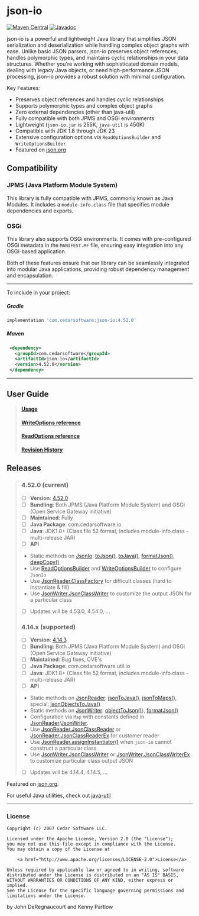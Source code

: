 json-io
=======
[![Maven Central](https://badgen.net/maven/v/maven-central/com.cedarsoftware/json-io)](https://central.sonatype.com/search?q=json-io&namespace=com.cedarsoftware)
[![Javadoc](https://javadoc.io/badge/com.cedarsoftware/json-io.svg)](http://www.javadoc.io/doc/com.cedarsoftware/json-io)

json-io is a powerful and lightweight Java library that simplifies JSON serialization and deserialization while handling complex object graphs with ease. Unlike basic JSON parsers, json-io preserves object references, handles polymorphic types, and maintains cyclic relationships in your data structures. Whether you're working with sophisticated domain models, dealing with legacy Java objects, or need high-performance JSON processing, json-io provides a robust solution with minimal configuration.

Key Features:
- Preserves object references and handles cyclic relationships
- Supports polymorphic types and complex object graphs
- Zero external dependencies (other than java-util)
- Fully compatible with both JPMS and OSGi environments
- Lightweight (`json-io.jar` is 255K, `java-util` is 450K)
- Compatible with JDK 1.8 through JDK 23
- Extensive configuration options via `ReadOptionsBuilder` and `WriteOptionsBuilder`
- Featured on [json.org](http://json.org)
## Compatibility

### JPMS (Java Platform Module System)

This library is fully compatible with JPMS, commonly known as Java Modules. It includes a `module-info.class` file that
specifies module dependencies and exports.

### OSGi

This library also supports OSGi environments. It comes with pre-configured OSGi metadata in the `MANIFEST.MF` file, ensuring easy integration into any OSGi-based application.

Both of these features ensure that our library can be seamlessly integrated into modular Java applications, providing robust dependency management and encapsulation.

___
To include in your project:
##### Gradle
```groovy
implementation 'com.cedarsoftware:json-io:4.52.0'
```

##### Maven
```xml
 <dependency>
   <groupId>com.cedarsoftware</groupId>
   <artifactId>json-io</artifactId>
   <version>4.52.0</version>
 </dependency>
```
___

## User Guide
>#### [Usage](/user-guide.md)
>#### [WriteOptions reference](/user-guide-writeOptions.md)
>#### [ReadOptions reference](/user-guide-readOptions.md)
>#### [Revision History](/changelog.md)

## Releases
>### 4.52.0 (current)
>- [ ] **Version**: [4.52.0](https://www.javadoc.io/doc/com.cedarsoftware/json-io/4.52.0/index.html)
>- [ ] **Bundling**: Both JPMS (Java Platform Module System) and OSGi (Open Service Gateway initiative)
>- [ ] **Maintained**: Fully
>- [ ] **Java Package**: com.cedarsoftware.io
>- [ ] **Java**: JDK1.8+ (Class file 52 format, includes module-info.class - multi-release JAR)
>- [ ] **API**
>  - Static methods on [JsonIo](https://www.javadoc.io/doc/com.cedarsoftware/json-io/4.52.0/com/cedarsoftware/io/JsonIo.html): [toJson()](https://www.javadoc.io/static/com.cedarsoftware/json-io/4.52.0/com/cedarsoftware/io/JsonIo.html#toJson(java.lang.Object,com.cedarsoftware.io.WriteOptions)), [toJava()](https://www.javadoc.io/doc/com.cedarsoftware/json-io/latest/com/cedarsoftware/io/JsonIo.html#toJava(com.cedarsoftware.io.JsonObject,com.cedarsoftware.io.ReadOptions)), [formatJson()](https://www.javadoc.io/static/com.cedarsoftware/json-io/4.52.0/com/cedarsoftware/io/JsonIo.html#formatJson(java.lang.String)), [deepCopy()](https://www.javadoc.io/static/com.cedarsoftware/json-io/4.52.0/com/cedarsoftware/io/JsonIo.html#deepCopy(java.lang.Object,com.cedarsoftware.io.ReadOptions,com.cedarsoftware.io.WriteOptions))
>  - Use [ReadOptionsBuilder](/user-guide-readOptions.md) and [WriteOptionsBuilder](/user-guide-writeOptions.md) to configure `JsonIo`
>  - Use [JsonReader.ClassFactory](https://www.javadoc.io/static/com.cedarsoftware/json-io/4.52.0/com/cedarsoftware/io/JsonReader.ClassFactory.html) for difficult classes (hard to instantiate & fill)
>  - Use [JsonWriter.JsonClassWriter](https://www.javadoc.io/static/com.cedarsoftware/json-io/4.52.0/com/cedarsoftware/io/JsonWriter.JsonClassWriter.html) to customize the output JSON for a particular class
>- [ ] Updates will be 4.53.0, 4.54.0, ...
>### 4.14.x (supported)
>- [ ] **Version**: [4.14.3](https://www.javadoc.io/doc/com.cedarsoftware/json-io/4.14.3/index.html)
>- [ ] **Bundling**: Both JPMS (Java Platform Module System) and OSGi (Open Service Gateway initiative)
>- [ ] **Maintained**: Bug fixes, CVE's
>- [ ] **Java Package**: com.cedarsoftware.util.io
>- [ ] **Java**: JDK1.8+ (Class file 52 format, includes module-info.class - multi-release JAR)
>- [ ] **API**
>  - Static methods on [JsonReader](https://www.javadoc.io/doc/com.cedarsoftware/json-io/4.14.3/com/cedarsoftware/util/io/JsonReader.html): [jsonToJava()](https://www.javadoc.io/doc/com.cedarsoftware/json-io/4.14.3/com/cedarsoftware/util/io/JsonReader.html#jsonToJava-java.lang.String-java.util.Map-), [jsonToMaps()](https://www.javadoc.io/doc/com.cedarsoftware/json-io/4.14.3/com/cedarsoftware/util/io/JsonReader.html#jsonToMaps-java.lang.String-java.util.Map-), special: [jsonObjectsToJava()](https://www.javadoc.io/doc/com.cedarsoftware/json-io/4.14.3/com/cedarsoftware/util/io/JsonReader.html#jsonObjectsToJava-com.cedarsoftware.util.io.JsonObject-)
>  - Static methods on [JsonWriter](https://www.javadoc.io/doc/com.cedarsoftware/json-io/4.14.3/com/cedarsoftware/util/io/JsonWriter.html): [objectToJson()](https://www.javadoc.io/doc/com.cedarsoftware/json-io/4.14.3/com/cedarsoftware/util/io/JsonWriter.html#objectToJson-java.lang.Object-java.util.Map-)), [formatJson()](https://www.javadoc.io/doc/com.cedarsoftware/json-io/4.14.3/com/cedarsoftware/util/io/JsonWriter.html#formatJson-java.lang.String-java.util.Map-java.util.Map-)
>  - Configuration via `Map` with constants defined in [JsonReader](https://www.javadoc.io/static/com.cedarsoftware/json-io/4.14.3/constant-values.html#com.cedarsoftware.util.io.JsonReader.CLASSLOADER)/[JsonWriter](https://www.javadoc.io/static/com.cedarsoftware/json-io/4.14.3/constant-values.html#com.cedarsoftware.util.io.JsonWriter.CLASSLOADER).
>  - Use [JsonReader.JsonClassReader](https://www.javadoc.io/doc/com.cedarsoftware/json-io/4.14.3/com/cedarsoftware/util/io/JsonReader.JsonClassReader.html) or [JsonReader.JsonClassReaderEx](https://www.javadoc.io/doc/com.cedarsoftware/json-io/4.14.3/com/cedarsoftware/util/io/JsonReader.JsonClassReaderEx.html) for customer reader
>  - Use [JsonReader.assignInstantiator()](https://www.javadoc.io/static/com.cedarsoftware/json-io/4.14.3/com/cedarsoftware/util/io/JsonReader.html#assignInstantiator-java.lang.Class-com.cedarsoftware.util.io.JsonReader.Factory-) when `json-io` cannot construct a particular class
>  - Use [JsonWriter.JsonClassWriter](https://www.javadoc.io/static/com.cedarsoftware/json-io/4.14.3/com/cedarsoftware/util/io/JsonWriter.JsonClassWriter.html) or [JsonWriter.JsonClassWriterEx](https://www.javadoc.io/static/com.cedarsoftware/json-io/4.14.3/com/cedarsoftware/util/io/JsonWriter.JsonClassWriterEx.html) to customize particular class output JSON
>- [ ] Updates will be 4.14.4, 4.14.5, ...

Featured on [json.org](http://json.org).

For useful Java utilities, check out [java-util](http://github.com/jdereg/java-util)
___
### License
```
Copyright (c) 2007 Cedar Software LLC.

Licensed under the Apache License, Version 2.0 (the "License");
you may not use this file except in compliance with the License.
You may obtain a copy of the License at

    <a href="http://www.apache.org/licenses/LICENSE-2.0">License</a>

Unless required by applicable law or agreed to in writing, software
distributed under the License is distributed on an "AS IS" BASIS,
WITHOUT WARRANTIES OR CONDITIONS OF ANY KIND, either express or implied.
See the License for the specific language governing permissions and
limitations under the License.
```

by John DeRegnaucourt and Kenny Partlow
